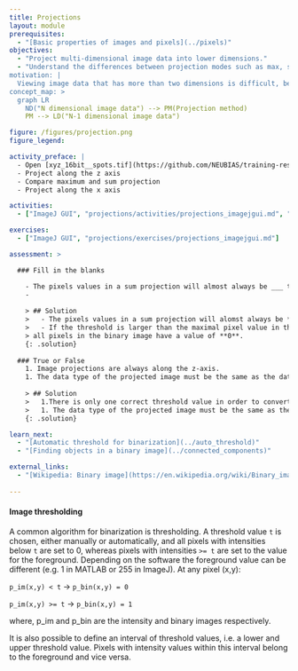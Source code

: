 ```yaml
---
title: Projections
layout: module
prerequisites:
  - "[Basic properties of images and pixels](../pixels)"
objectives:
  - "Project multi-dimensional image data into lower dimensions."
  - "Understand the differences between projection modes such as max, sum, and mean.
motivation: |
  Viewing image data that has more than two dimensions is difficult, because computer monitors are 2-D. Thus, it often is very useful to project the data into a 2-D representation. Of course, doing such a projection will loose information. Thus, performinig projections without compromising the scientific integrity of the data is not easy and should be only done with a sufficient understanding of the various methods.
concept_map: >
  graph LR
    ND("N dimensional image data") --> PM(Projection method)
    PM --> LD("N-1 dimensional image data")

figure: /figures/projection.png
figure_legend: 

activity_preface: |
  - Open [xyz_16bit__spots.tif](https://github.com/NEUBIAS/training-resources/raw/master/image_data/xyz_16bit__spots.tif).
  - Project along the z axis
  - Compare maximum and sum projection
  - Project along the x axis

activities:
  - ["ImageJ GUI", "projections/activities/projections_imagejgui.md", "markdown"]

exercises:
  - ["ImageJ GUI", "projections/exercises/projections_imagejgui.md"]

assessment: >

  ### Fill in the blanks

    - The pixels values in a sum projection will almost always be ___ than the original values.
    - 
    
    > ## Solution
    >   - The pixels values in a sum projection will alomst always be **larger** than the original values.
    >   - If the threshold is larger than the maximal pixel value in the intensity image, 
    > all pixels in the binary image have a value of **0**.
    {: .solution}
    
  ### True or False
    1. Image projections are always along the z-axis.
    1. The data type of the projected image must be the same as the data type of the original image.
    
    > ## Solution
    >   1.There is only one correct threshold value in order to convert an intensity image into a binary image. **False*
    >   1. The data type of the projected image must be the same as the data type of the original image. **False** In sum projections the pixel values are larger than in the original data and a different data type might be need to represent them. For maximum projections however the data type should not be changed. For mean projections it depends on which accuracy (decimal places) your science requires (e.g., decimal places need a floating point data type).
    {: .solution}

learn_next:
  - "[Automatic threshold for binarization](../auto_threshold)"
  - "[Finding objects in a binary image](../connected_components)"

external_links:
  - "[Wikipedia: Binary image](https://en.wikipedia.org/wiki/Binary_image)"
  
---
```

#### Image thresholding
A common algorithm for binarization is thresholding. A threshold value `t` is chosen, either manually or automatically, 
and all pixels with intensities below `t` are set to 0, whereas pixels with intensities `>= t` are set to the value for the foreground. 
Depending on the software the foreground value can be different (e.g. 1 in MATLAB or 255 in ImageJ). At any pixel (x,y):

`p_im(x,y) < t` -> `p_bin(x,y) = 0`

`p_im(x,y) >= t` -> `p_bin(x,y) = 1`

where, p_im and p_bin are the intensity and binary images respectively.

It is also possible to define an interval of threshold values, i.e. a lower and upper threshold value. Pixels with intensity values 
within this interval belong to the foreground and vice versa. 
 

